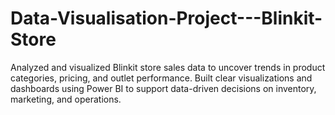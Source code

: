 # Data-Visualisation-Project---Blinkit-Store
Analyzed and visualized Blinkit store sales data to uncover trends in product categories, pricing, and outlet performance. Built clear visualizations and dashboards using Power BI to support data-driven decisions on inventory, marketing, and operations.
